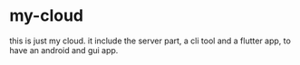 # my-cloud
this is just my cloud. it include the server part, a cli tool and a flutter app, to have an android and gui app.
